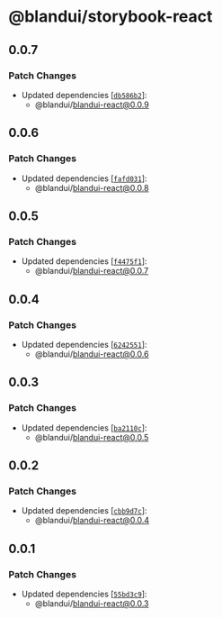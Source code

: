 # @blandui/storybook-react

## 0.0.7

### Patch Changes

- Updated dependencies [[`db586b2`](https://github.com/Bland-UI/blandui/commit/db586b29e78dbfb0824d2aa034bd7f69296b8fa1)]:
  - @blandui/blandui-react@0.0.9

## 0.0.6

### Patch Changes

- Updated dependencies [[`fafd031`](https://github.com/Bland-UI/blandui/commit/fafd0311af66e0509bbb10757259b65d215c0577)]:
  - @blandui/blandui-react@0.0.8

## 0.0.5

### Patch Changes

- Updated dependencies [[`f4475f1`](https://github.com/Bland-UI/blandui/commit/f4475f1f0bd3a434a0c481b568e17c89f06e9980)]:
  - @blandui/blandui-react@0.0.7

## 0.0.4

### Patch Changes

- Updated dependencies [[`6242551`](https://github.com/Bland-UI/blandui/commit/6242551e13fb7ca2ed789d1afaab91250b5c9fce)]:
  - @blandui/blandui-react@0.0.6

## 0.0.3

### Patch Changes

- Updated dependencies [[`ba2110c`](https://github.com/Bland-UI/blandui/commit/ba2110c46af8a34a9903366dd4457b4b097a6ca8)]:
  - @blandui/blandui-react@0.0.5

## 0.0.2

### Patch Changes

- Updated dependencies [[`cbb9d7c`](https://github.com/Bland-UI/blandui/commit/cbb9d7c55aee4802f9f0d964573245c5f9483bc2)]:
  - @blandui/blandui-react@0.0.4

## 0.0.1

### Patch Changes

- Updated dependencies [[`55bd3c9`](https://github.com/Bland-UI/blandui/commit/55bd3c9b95006d6cb50cb4ef6d20c6f993d6c923)]:
  - @blandui/blandui-react@0.0.3
